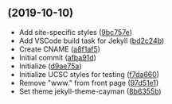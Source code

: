 ##  (2019-10-10)

* Add site-specific styles ([9bc757e](https://github.com/ucsc/status/commit/9bc757e))
* Add VSCode build task for Jekyll ([bd2c24b](https://github.com/ucsc/status/commit/bd2c24b))
* Create CNAME ([a8f1af5](https://github.com/ucsc/status/commit/a8f1af5))
* Initial commit ([afba91d](https://github.com/ucsc/status/commit/afba91d))
* Initialize ([d9ae75a](https://github.com/ucsc/status/commit/d9ae75a))
* Initialize UCSC styles for testing ([f7da660](https://github.com/ucsc/status/commit/f7da660))
* Remove "www." from front page ([97d51e1](https://github.com/ucsc/status/commit/97d51e1))
* Set theme jekyll-theme-cayman ([8b6355b](https://github.com/ucsc/status/commit/8b6355b))



